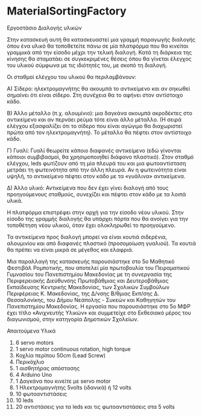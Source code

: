 # MaterialSortingFactory

Εργοστάσιο Διαλογής υλικών

Στην κατασκευή αυτή θα κατασκευαστεί μια γραμμή παραγωγής διαλογής όπου ένα υλικό θα τοποθετείτε πάνω σε μία πλατφόρμα που θα κινείται γραμμικά από την είσοδο μέχρι την τελική διαλογή. Κατά τη διάρκεια της κίνησης θα σταματάει σε συγκεκριμένες θέσεις όπου θα γίνεται έλεγχος του υλικού σύμφωνα με τις ιδιότητές του, με σκοπό τη διαλογή. 

Οι σταθμοί ελέγχου του υλικού θα περιλαμβάνουν:

Α) Σίδερο: ηλεκτρομαγνήτης θα ακουμπά το αντικείμενο και αν σηκωθεί σημαίνει ότι είναι σίδερο. Στη συνέχεια θα το αφήνει στον αντίστοιχο κάδο.

Β) Άλλο μέταλλο (π.χ. αλουμίνιο):  μια δαγκάνα ακουμπά ακροδέκτες στο αντικείμενο και αν περνάει ρεύμα τότε είναι άλλο μέταλλο. (Η σειρά ελέγχου εξασφαλίζει ότι το σίδερο που είναι αγώγιμο θα διαχωριστεί πρώτα από τον ηλεκτρομαγνήτη). Το μέταλλο θα πέφτει στον αντίστοιχο κάδο.

Γ) Γυαλί: Γυαλί θεωρείτε κάποιο διαφανές αντικείμενο (εδώ γίνονται κάποιοι συμβιβασμοί, θα χρησιμοποιηθεί διάφανο πλαστικό). Στον σταθμό ελέγχου, leds φωτίζουν από τη μία πλευρά του και μια φωτοαντίσταση μετράει τη φωτεινότητα από την άλλη πλευρά. Αν η φωτεινότητα είναι υψηλή, το αντικείμενο πέφτει στον κάδο με τα «γυάλινα» αντικείμενα.

Δ) Άλλο υλικό: Αντικείμενα που δεν έχει γίνει διαλογή από τους προηγούμενους σταθμούς, συνεχίζει και πέφτει στον κάδο με τα λοιπά υλικά.

Η πλατφόρμα επιστρέφει στην αρχή για την είσοδο νέου υλικού. Στην είσοδο της γραμμής διαλογής θα υπάρχει πόρτα που θα ανοίγει για την τοποθέτηση νέου υλικού, όταν έχει ολοκληρωθεί το προηγούμενο.

Τα αντικείμενα προς διαλογή μπορεί να είναι κουτιά σιδερένια, αλουμινίου και από διαφανές πλαστικό (προσομοίωση γυαλιού). Τα κουτιά θα πρέπει να είναι μικρά σε μέγεθος και ελαφριά.

Μια παραλλαγή της κατασκευής παρουσιάστηκε στο 5ο Μαθητικό Φεστιβάλ Ρομποτικής, που αποτελεί μία πρωτοβουλία του Πειραματικού Γυμνασίου του Πανεπιστημίου Μακεδονίας με τη συνεργασία της Περιφερειακής Διεύθυνσης Πρωτοβάθμιας και Δευτεροβάθμιας Εκπαίδευσης Κεντρικής Μακεδονίας, των Σχολικών Συμβούλων Περιφέρειας Κ. Μακεδονίας, της Δ/νσης Β/θμιας Εκπ/σης Δ. Θεσσαλονίκης, του Δήμου Νεάπολης - Συκεών και Καθηγητών του Πανεπιστημίου Μακεδονίας. Η εργασία που παρουσιάστηκε στο 5ο ΜΦΡ έχει τίτλο «Ανιχνευτής Υλικών» και συμμετείχε στο Εκθεσιακό μέρος του διαγωνισμού, στην κατηγορία Δημοτικών Σχολείων.

Απαιτούμενα Υλικά
1. 6 servo motors
2. 1 servo motor continuous rotation, high torque
3. Κοχλία περίπου 50cm (Lead Screw)
4. Περικόχλιο
5. 1 αισθητήρας απόστασης
6. 4 Arduino Uno
7. 1 Δαγκάνα που κινείτε με servo motor
8. 1 Ηλεκτρομαγνήτης 5volts (ιδανικά) ή 12 volts
9. 10 φωτοαντιστάσεις
10. 10 leds 
11. 20 αντιστάσεις για τα leds και τις φωτοαντιστάσεις στα 5 volts 
